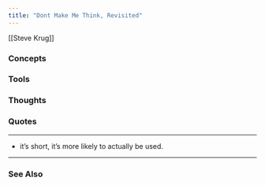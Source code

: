 ```yaml
---
title: "Dont Make Me Think, Revisited"
---
```


[[Steve Krug]]

### Concepts

### Tools

### Thoughts

### Quotes
---

- it’s short, it’s more likely to actually be used.


----
### See Also